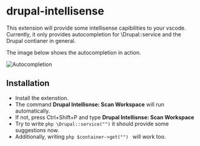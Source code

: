 # drupal-intellisense

This extension will provide some intellisense capibilities to your vscode.
Currently, it only provides autocompletion for \Drupal::service and the Drupal contianer in general.

The image below shows the autocompletion in action.

![Autocompletion](https://raw.githubusercontent.com/rafaelcalleja/drupal-intellisense/master/images/autocompletion.gif)

## Installation

- Install the extenstion.
- The command **Drupal Intellisnse: Scan Workspace** will run automatically.
- If not, press Ctrl+Shift+P and type **Drupal Intellisnse: Scan Workspace**
- Try to write ```php \Drupal::service("")```  it should provide some suggestions now.
- Additionally, writing ```php $container->get("") ``` will work too.